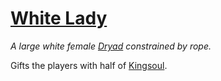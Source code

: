 # [White Lady](https://hollowknight.wiki/w/White_Lady)

*A large white female [Dryad](https://5e.tools/bestiary.html#dryad_xmm) constrained by rope.*

Gifts the players with half of [Kingsoul](/charms/kingsoul.md).
